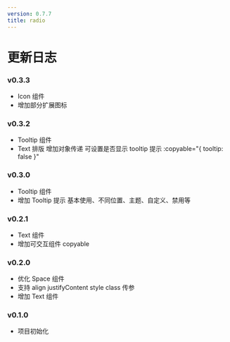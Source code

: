 ```yaml
---
version: 0.7.7
title: radio
---
```


# 更新日志

### v0.3.3

- Icon 组件
- 增加部分扩展图标

### v0.3.2

- Tooltip 组件
- Text 排版 增加对象传递 可设置是否显示 tooltip 提示 :copyable="{ tooltip: false }"

### v0.3.0

- Tooltip 组件
- 增加 Tooltip 提示 基本使用、不同位置、主题、自定义、禁用等

### v0.2.1

- Text 组件
- 增加可交互组件 copyable

### v0.2.0

- 优化 Space 组件
- 支持 align justifyContent style class 传参
- 增加 Text 组件

### v0.1.0

- 项目初始化
